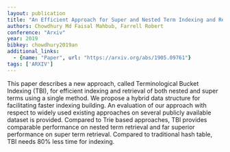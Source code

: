 ```yaml
---
layout: publication
title: "An Efficient Approach for Super and Nested Term Indexing and Retrieval"
authors: Chowdhury Md Faisal Mahbub, Farrell Robert
conference: "Arxiv"
year: 2019
bibkey: chowdhury2019an
additional_links:
  - {name: "Paper", url: "https://arxiv.org/abs/1905.09761"}
tags: ['ARXIV']
---
```

This paper describes a new approach, called Terminological Bucket Indexing
(TBI), for efficient indexing and retrieval of both nested and super terms using
a single method. We propose a hybrid data structure for facilitating faster
indexing building. An evaluation of our approach with respect to widely used
existing approaches on several publicly available dataset is provided. Compared
to Trie based approaches, TBI provides comparable performance on nested term
retrieval and far superior performance on super term retrieval. Compared to
traditional hash table, TBI needs 80\% less time for indexing.

